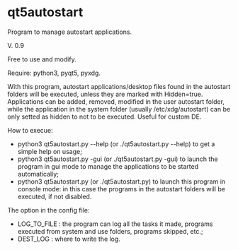 # qt5autostart
Program to manage autostart applications.

V. 0.9

Free to use and modify.

Require: python3, pyqt5, pyxdg.

With this program, autostart applications/desktop files found in the autostart folders will be executed, unless they are marked with Hidden=true. Applications can be added, removed, modified in the user autostart folder, while the application in the system folder (usually /etc/xdg/autostart) can be only setted as hidden to not to be executed. Useful for custom DE.

How to execue:
- python3 qt5autostart.py --help (or ./qt5autostart.py --help) to get a simple help on usage;
- python3 qt5autostart.py -gui (or ./qt5autostart.py -gui) to launch the program in gui mode to manage the applications to be started automatically;
- python3 qt5autostart.py (or ./qt5autostart.py) to launch this program in console mode: in this case the programs in the autostart folders will be executed, if not disabled.

The option in the config file:
- LOG_TO_FILE : the program can log all the tasks it made, programs executed from system and use folders, programs skipped, etc.;
- DEST_LOG : where to write the log.
